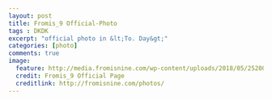 ```yaml
---
layout: post
title: Fromis_9 Official-Photo
tags : DKDK
excerpt: "official photo in &lt;To. Day&gt;"
categories: [photo]
comments: true
image:
  feature: http://media.fromisnine.com/wp-content/uploads/2018/05/25200607/fromis_9_Official-Photo.jpg
  credit: Fromis_9 Official Page
  creditlink: http://fromisnine.com/photos/
---
```


<!--
![Main Image](http://media.fromisnine.com/wp-content/uploads/2018/05/25200607/fromis_9_Official-Photo.jpg)
-->
